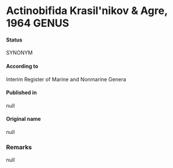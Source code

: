 Actinobifida Krasil'nikov & Agre, 1964 GENUS
=======

#### Status
SYNONYM

#### According to
Interim Register of Marine and Nonmarine Genera

#### Published in
null

#### Original name
null

### Remarks
null